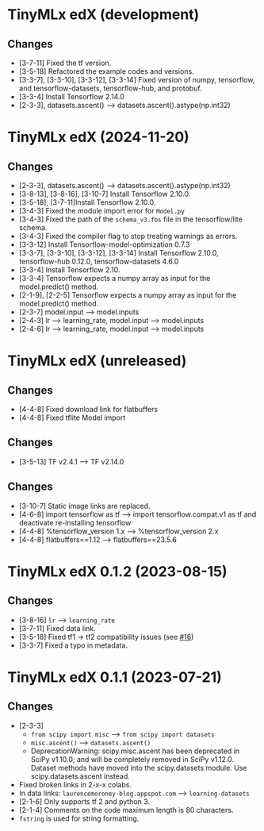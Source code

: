 # TinyMLx edX  (development)

## Changes
- [3-7-11] Fixed the tf version.
- [3-5-18] Refactored the example codes and versions.
- [3-3-7], [3-3-10], [3-3-12], [3-3-14] Fixed version of numpy, tensorflow, and tensorflow-datasets, tensorflow-hub, and protobuf.
- [3-3-4] Install Tensorflow 2.14.0
- [2-3-3], datasets.ascent() --> datasets.ascent().astype(np.int32)

# TinyMLx edX  (2024-11-20)

## Changes
- [2-3-3], datasets.ascent() --> datasets.ascent().astype(np.int32)
- [3-8-13], [3-8-16], [3-10-7] Install Tensorflow 2.10.0.
- [3-5-18], [3-7-11]Install Tensorflow 2.10.0.
- [3-4-3] Fixed the module import error for `Model.py`
- [3-4-3] Fixed the path of the `schema_v3.fbs` file in the tensorflow/lite schema.
- [3-4-3] Fixed the compiler flag to stop treating warnings as errors.
- [3-3-12] Install Tensorflow-model-optimization 0.7.3
- [3-3-7], [3-3-10], [3-3-12], [3-3-14] Install Tensorflow 2.10.0, tensorflow-hub 0.12.0, tensorflow-datasets 4.6.0
- [3-3-4] Install Tensorflow 2.10.
- [3-3-4] Tensorflow expects a numpy array as input for the model.predict() method.
- [2-1-9], [2-2-5]  Tensorflow expects a numpy array as input for the model.predict() method.
- [2-3-7] model.input --> model.inputs
- [2-4-3] lr --> learning_rate, model.input --> model.inputs
- [2-4-6] lr --> learning_rate, model.input --> model.inputs



# TinyMLx edX (unreleased)

## Changes
- [4-4-8] Fixed download link for flatbuffers
- [4-4-8] Fixed tflite Model import


## Changes
- [3-5-13] TF v2.4.1 --> TF v2.14.0

## Changes
- [3-10-7] Static image links are replaced.
- [4-6-8] import tensorflow as tf --> import tensorflow.compat.v1 as tf and deactivate re-installing tensorflow
- [4-4-8] %tensorflow_version 1.x --> %tensorflow_version 2.x
- [4-4-8] flatbuffers==1.12 --> flatbuffers==23.5.6



# TinyMLx edX 0.1.2 (2023-08-15)

## Changes
- [3-8-16] `lr` --> `learning_rate`
- [3-7-11] Fixed data link.
- [3-5-18] Fixed tf1 -> tf2 compatibility issues (see [#16](https://github.com/tinyMLx/colabs/pull/16))
- [3-3-7] Fixed a typo in metadata. 


# TinyMLx edX 0.1.1 (2023-07-21)

## Changes
- [2-3-3] 
  - `from scipy import misc` --> `from scipy import datasets`
  - `misc.ascent()` --> `datasets.ascent()`
  - DeprecationWarning: scipy.misc.ascent has been deprecated in SciPy v1.10.0; 
    and will be completely removed in SciPy v1.12.0. Dataset methods have moved 
    into the scipy.datasets module. Use scipy.datasets.ascent instead.
- Fixed broken links in 2-x-x colabs. 
- In data links: `laurencemoroney-blog.appspot.com` --> `learning-datasets`
- [2-1-6] Only supports tf 2 and python 3.
- [2-1-4] Comments on the code maximum length is 80 characters.
- `fstring` is used for string formatting.
